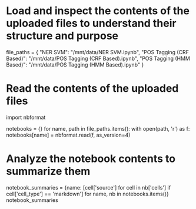 # Load and inspect the contents of the uploaded files to understand their structure and purpose

file_paths = {
    "NER SVM": "/mnt/data/NER SVM.ipynb",
    "POS Tagging (CRF Based)": "/mnt/data/POS Tagging (CRF Based).ipynb",
    "POS Tagging (HMM Based)": "/mnt/data/POS Tagging (HMM Based).ipynb"
}

# Read the contents of the uploaded files
import nbformat

notebooks = {}
for name, path in file_paths.items():
    with open(path, 'r') as f:
        notebooks[name] = nbformat.read(f, as_version=4)

# Analyze the notebook contents to summarize them
notebook_summaries = {name: [cell['source'] for cell in nb['cells'] if cell['cell_type'] == 'markdown'] for name, nb in notebooks.items()}
notebook_summaries
